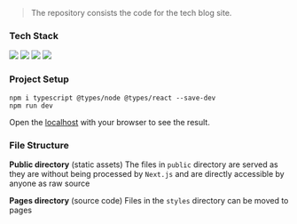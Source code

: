 > The repository consists the code for the tech blog site.



### Tech Stack

![](https://img.shields.io/badge/Framework-Next.js-informational?style=flat&logo=data:image/svg%2bxml;base64,<BASE64_DATA>)
![](https://img.shields.io/badge/Code-TypeScript-informational?style=flat&logo=<LOGO_NAME>&logoColor=white&color=2bbc8a)
![](https://img.shields.io/badge/Code-CSS3-informational?style=flat&logo=<LOGO_NAME>&logoColor=white&color=2bbc8a)
![](https://img.shields.io/badge/Shell-Zsh-informational?style=flat&logo=<LOGO_NAME>&logoColor=white&color=5a4fcf)


<!-- > This is a [Next.js](https://nextjs.org/) project bootstrapped with [`create-next-app`](https://github.com/vercel/next.js/tree/canary/packages/create-next-app). -->

### Project Setup
<!-- 
```
node -v
npm -v
npx create-next-app hello-next --use-npm
```
convert all `.js` files to `.tsx` files

then create a `tfconfig.json` file  -->

```
npm i typescript @types/node @types/react --save-dev
npm run dev
```

Open the [localhost](http://localhost:3000) with your browser to see the result.


### File Structure

**Public directory** (static assets) The files in `public` directory are served as they are without being processed by `Next.js` and are directly accessible by anyone as raw source

**Pages directory** (source code) Files in the `styles` directory can be moved to pages 

<!-- ## Learn More

To learn more about Next.js, take a look at the following resources:

- [Next.js Documentation](https://nextjs.org/docs) - learn about Next.js features and API.
- [Learn Next.js](https://nextjs.org/learn) - an interactive Next.js tutorial.

You can check out [the Next.js GitHub repository](https://github.com/vercel/next.js/) - your feedback and contributions are welcome!

## Deploy on Vercel

The easiest way to deploy your Next.js app is to use the [Vercel Platform](https://vercel.com/import?utm_medium=default-template&filter=next.js&utm_source=create-next-app&utm_campaign=create-next-app-readme) from the creators of Next.js.

Check out our [Next.js deployment documentation](https://nextjs.org/docs/deployment) for more details. -->

